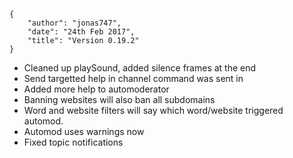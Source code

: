     {
        "author": "jonas747",
        "date": "24th Feb 2017",
        "title": "Version 0.19.2"
    }

 - Cleaned up playSound, added silence frames at the end
 - Send targetted help in channel command was sent in
 - Added more help to automoderator
 - Banning websites will also ban all subdomains
 - Word and website filters will say which word/website triggered automod.
 - Automod uses warnings now
 - Fixed topic notifications
